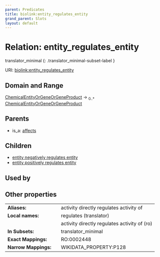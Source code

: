 ```yaml
---
parent: Predicates
title: biolink:entity_regulates_entity
grand_parent: Slots
layout: default
---
```


# Relation: entity_regulates_entity

translator_minimal
{: .translator_minimal-subset-label }




URI: [biolink:entity_regulates_entity](https://w3id.org/biolink/vocab/entity_regulates_entity)

## Domain and Range

[ChemicalEntityOrGeneOrGeneProduct](ChemicalEntityOrGeneOrGeneProduct.md) ->  <sub>0..\*</sub> [ChemicalEntityOrGeneOrGeneProduct](ChemicalEntityOrGeneOrGeneProduct.md)

## Parents

 *  is_a: [affects](affects.md)

## Children

 *  [entity negatively regulates entity](entity_negatively_regulates_entity.md)
 *  [entity positively regulates entity](entity_positively_regulates_entity.md)

## Used by


## Other properties

|  |  |  |
| --- | --- | --- |
| **Aliases:** | | activity directly regulates activity of |
| **Local names:** | | regulates (translator) |
|  | | activity directly regulates activity of (ro) |
| **In Subsets:** | | translator_minimal |
| **Exact Mappings:** | | RO:0002448 |
| **Narrow Mappings:** | | WIKIDATA_PROPERTY:P128 |

